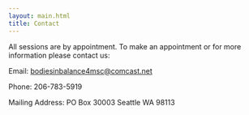 ```yaml
---
layout: main.html
title: Contact
---
```


All sessions are by appointment. To make an appointment or for more
information please contact us:

Email:&nbsp;<a href="mailto:bodiesinbalance4msc@comcast.net">bodiesinbalance4msc@comcast.net</a>

Phone:&nbsp;206-783-5919

Mailing Address:&nbsp;PO Box 30003 Seattle WA 98113
